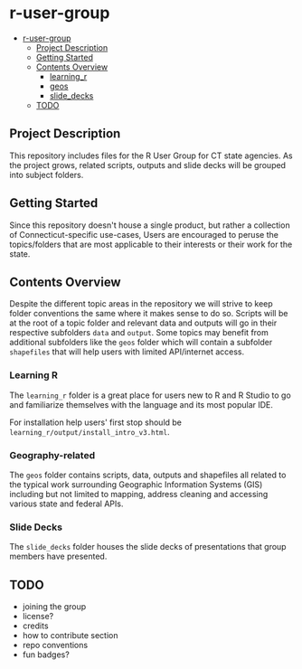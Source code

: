# r-user-group

<!--toc:start-->
- [r-user-group](#r-user-group)
  - [Project Description](#project-description)
  - [Getting Started](#getting-started)
  - [Contents Overview](#contents-overview)
    - [learning_r](#learningr)
    - [geos](#geos)
    - [slide_decks](#slidedecks)
  - [TODO](#todo)
<!--toc:end-->

## Project Description
This repository includes files for the R User Group for CT state agencies.
As the project grows, related scripts, outputs and slide decks will be grouped into
subject folders.

## Getting Started
Since this repository doesn't house a single product, but rather 
a collection of Connecticut-specific use-cases,
Users are encouraged to peruse the topics/folders that are most applicable 
to their interests or their work for the state.  

## Contents Overview
Despite the different topic areas in the repository we will
strive to keep folder conventions the same where it makes 
sense to do so.  Scripts will be at the root of a topic folder
and relevant data and outputs will go in their respective subfolders `data` and `output`.
Some topics may benefit from additional subfolders like the `geos` folder which
will contain a subfolder `shapefiles` that will help users with limited API/internet access.

###  Learning R
The `learning_r` folder is a great place for users new to R and R Studio to go 
and familiarize themselves with the language and its most popular IDE.

For installation help users' first stop should be `learning_r/output/install_intro_v3.html`.
### Geography-related
The `geos` folder contains scripts, data, outputs and shapefiles all related
to the typical work surrounding Geographic Information Systems (GIS) including 
but not limited to mapping, address cleaning and accessing various state 
and federal APIs.

### Slide Decks

The `slide_decks` folder houses the slide decks of presentations that group
members have presented.


## TODO

* joining the group
* license?
* credits
* how to contribute section
* repo conventions
* fun badges?

